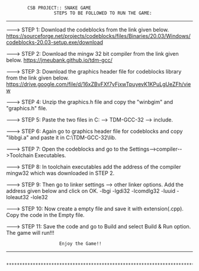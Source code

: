 			CSB PROJECT:: SNAKE GAME
					  STEPS TO BE FOLLOWED TO RUN THE GAME:
**********************************************************************************************************************************

---> STEP 1: Download the codeblocks from the link given below.
              https://sourceforge.net/projects/codeblocks/files/Binaries/20.03/Windows/codeblocks-20.03-setup.exe/download

---> STEP 2: Download the mingw 32 bit compiler from the link given below.
                        https://jmeubank.github.io/tdm-gcc/

---> STEP 3: Download the graphics header file for codeblocks library from the link given below.
                        https://drive.google.com/file/d/16xZBvFXf7yFjxwTpuyevK1KPuLgUeZFh/view

---> STEP 4: Unzip the graphics.h file and copy the "winbgim" and "graphics.h" file.

---> STEP 5: Paste the two files in C: --> TDM-GCC-32 --> include.

---> STEP 6: Again go to graphics header file for codeblocks and copy "libbgi.a" and paste it in C:\TDM-GCC-32\lib.

---> STEP 7: Open the codeblocks and go to the Settings-->compiler-->Toolchain Executables.

---> STEP 8: In toolchain executables add the address of the compiler mingw32 which was downloaded in STEP 2.

---> STEP 9: Then go to linker settings --> other linker options. Add the address given below and click on OK.
                 -lbgi -lgdi32 -lcomdlg32 -luuid -loleaut32 -lole32

---> STEP 10: Now create a empty file and save it with extension(.cpp). Copy the code in the Empty file.

---> STEP 11: Save the code and go to Build and select Build & Run option. The game will run!!! 

						Enjoy the Game!!
********************************************************************************************************************************
           **************************************************************************************************
